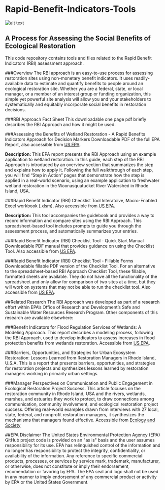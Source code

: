 # Rapid-Benefit-Indicators-Tools

![alt text](https://github.com/jbousquin/Rapid-Benefit-Indicators-Tools/blob/master/figures/headerIcon.png "The Rapid Benefit Indicators (RBI) Approach: A Process for Assessing the Social Benefits of Ecological Restoration")

## A Process for Assessing the Social Benefits of Ecological Restoration
This code repository contains tools and files related to the Rapid Benefit Indicators (RBI) assessment approach.

###Overview
The RBI approach is an easy-to-use process for assessing restoration sites using non-monetary benefit indicators. It uses readily-available data to estimate and quantify benefits to people around an ecological restoration site. Whether you are a federal, state, or local manager, or a member of an interest group or funding organization, this simple yet powerful site analysis will allow you and your stakeholders to systematically and equitably incorporate social benefits in restoration decisions.

###RBI Approach Fact Sheet
This downloadable one page pdf briefly describes the RBI Approach and how it might be used.

###Assessing the Benefits of Wetland Restoration - A Rapid Benefits Indicators Approach for Decision Markers
Downloadable PDF of the full EPA Report, also accessible from [US EPA](https://cfpub.epa.gov/si/si_public_record_report.cfm?dirEntryId=325010 "EPA Science Inventory").

**Description:**
This EPA report presents the RBI Approach using an example application to wetland restoration. In this guide, each step of the RBI Approach is introduced by an overview section that summarizes the step and explains how to apply it. Following the full walkthrough of each step, you will find “Step in Action” pages that demonstrate how the step is applied in a real-world scenario, using an example application to freshwater wetland restoration in the Woonasquatucket River Watershed in Rhode Island, USA.

###Rapid Benefit Indicator (RBI) Checklist Tool
Interatcive, Macro-Enabled Excel workbook (.xlsm). Also accessible from [US EPA](https://cfpub.epa.gov/si/si_public_record_report.cfm?dirEntryId=331110 "EPA Science Inventory").

**Description:**
This tool accompanies the guidebook and provides a way to record information and compare sites using the RBI Approach. This spreadsheet-based tool includes prompts to guide you through the assessment process, and automatically summarizes your entries.

###Rapid Benefit Indicator (RBI) Checklist Tool - Quick Start Manual
Downloadable PDF manual that provides guidance on using the Checklist Tool. Also accessible from [US EPA](https://cfpub.epa.gov/si/si_public_record_report.cfm?dirEntryId=331110 "EPA Science Inventory").

###Rapid Benefit Indicator (RBI) Checklist Tool - Fillable Forms
Downloadable fillable PDF version of the Checklist Tool. For an alternative to the spreadsheet-based RBI Approach Checklist Tool, these fillable, formatted sheets are available. They do not have all the functionality of the spreadsheet and only allow for comparison of two sites at a time, but they will work on systems that may not be able to run the checklist tool. Also accessible from [US EPA](https://cfpub.epa.gov/si/si_public_record_report.cfm?dirEntryId=331110 "EPA Science Inventory").

##Related Research
The RBI Approach was developed as part of a research effort within EPA’s Office of Research and Development’s Safe and Sustainable Water Resources Research Program. Other components of this research are available elsewhere:

###Benefit Indicators for Flood Regulation Services of Wetlands: A Modeling Approach.
This report describes a modeling process, following the RBI Approach, used to develop indicators to assess increases in flood protection benefits from wetlands restoration. Accessible from [US EPA](https://cfpub.epa.gov/si/si_public_record_Report.cfm?dirEntryId=309610 "EPA Science Inventory").

###Barriers, Opportunities, and Strategies for Urban Ecosystem Restoration: Lessons Learned from Restoration Managers in Rhode Island, U.S.A.
This is a report that presents barriers, opportunities, and strategies for restoration projects and synthesizes lessons learned by restoration managers working in primarily urban settings.

###Manager Perspectives on Communication and Public Engagement in Ecological Restoration Project Success.
This article focuses on the restoration community in Rhode Island, USA and the rivers, wetlands, marshes, and estuaries they work to protect, to draw connections among communication, community involvement, and ecological restoration project success. Offering real-world examples drawn from interviews with 27 local, state, federal, and nonprofit restoration managers, it synthesizes the mechanisms that managers found effective. Accessible from [Ecology and Society](http://www.ecologyandsociety.org/vol20/iss1/art58/ "Ecology and Society")

##EPA Disclaimer
The United States Environmental Protection Agency (EPA) GitHub project code is provided on an "as is" basis and the user assumes responsibility for its use. EPA has relinquished control of the information and no longer has responsibility to protect the integrity, confidentiality, or availability of the information. Any reference to specific commercial products, processes, or services by service mark, trademark, manufacturer, or otherwise, does not constitute or imply their endorsement, recomendation or favoring by EPA. The EPA seal and logo shall not be used in any manner to imply endorsement of any commercial product or activity by EPA or the United States Government.
